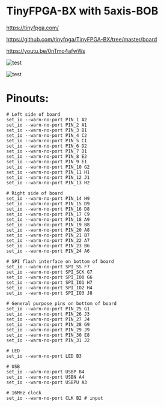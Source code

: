 # TinyFPGA-BX with 5axis-BOB

https://tinyfpga.com/

https://github.com/tinyfpga/TinyFPGA-BX/tree/master/board

https://youtu.be/0nTmo4afwWs

![test](https://raw.githubusercontent.com/multigcs/LinuxCNC-RIO/main/configs/TinyFPGA-BX_BOB/tinybx-bob.jpg)

![test](https://raw.githubusercontent.com/multigcs/LinuxCNC-RIO/main/configs/TinyFPGA-BX_BOB/bob5.png)


# Pinouts:
```
# Left side of board
set_io --warn-no-port PIN_1 A2
set_io --warn-no-port PIN_2 A1
set_io --warn-no-port PIN_3 B1
set_io --warn-no-port PIN_4 C2
set_io --warn-no-port PIN_5 C1
set_io --warn-no-port PIN_6 D2
set_io --warn-no-port PIN_7 D1
set_io --warn-no-port PIN_8 E2
set_io --warn-no-port PIN_9 E1
set_io --warn-no-port PIN_10 G2
set_io --warn-no-port PIN_11 H1
set_io --warn-no-port PIN_12 J1
set_io --warn-no-port PIN_13 H2

# Right side of board
set_io --warn-no-port PIN_14 H9
set_io --warn-no-port PIN_15 D9
set_io --warn-no-port PIN_16 D8
set_io --warn-no-port PIN_17 C9
set_io --warn-no-port PIN_18 A9
set_io --warn-no-port PIN_19 B8
set_io --warn-no-port PIN_20 A8
set_io --warn-no-port PIN_21 B7
set_io --warn-no-port PIN_22 A7
set_io --warn-no-port PIN_23 B6
set_io --warn-no-port PIN_24 A6

# SPI flash interface on bottom of board
set_io --warn-no-port SPI_SS F7
set_io --warn-no-port SPI_SCK G7
set_io --warn-no-port SPI_IO0 G6
set_io --warn-no-port SPI_IO1 H7
set_io --warn-no-port SPI_IO2 H4
set_io --warn-no-port SPI_IO3 J8

# General purpose pins on bottom of board
set_io --warn-no-port PIN_25 G1
set_io --warn-no-port PIN_26 J3
set_io --warn-no-port PIN_27 J4
set_io --warn-no-port PIN_28 G9
set_io --warn-no-port PIN_29 J9
set_io --warn-no-port PIN_30 E8
set_io --warn-no-port PIN_31 J2

# LED
set_io --warn-no-port LED B3

# USB
set_io --warn-no-port USBP B4
set_io --warn-no-port USBN A4
set_io --warn-no-port USBPU A3

# 16MHz clock
set_io --warn-no-port CLK B2 # input

```


